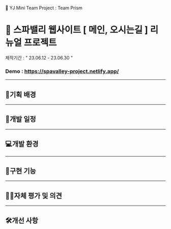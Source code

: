 🌈 YJ Mini Team Project : Team Prism 

# 🥽 스파밸리 웹사이트 [ 메인, 오시는길 ] 리뉴얼 프로젝트 <br>
제작기간 : " 23.06.12 - 23.06.30 " <br>

### Demo : https://spavalley-project.netlify.app/

***

## 🧾기획 배경 

***

## 📅개발 일정 

***

## 💻개발 환경

***

## 📲구현 기능

***

## 👨‍💻자체 평가 및 의견

***

## 🛠️개선 사항
